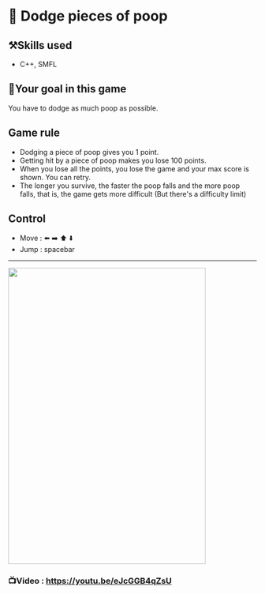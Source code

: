 # 💩 Dodge pieces of poop

## ⚒️Skills used
* C++, SMFL

## 🥅Your goal in this game
You have to dodge as much poop as possible. 

## Game rule
* Dodging a piece of poop gives you 1 point.
* Getting hit by a piece of poop makes you lose 100 points. 
* When you lose all the points, you lose the game and your max score is shown. You can retry.
* The longer you survive, the faster the poop falls and the more poop falls, that is, the game gets more difficult (But there's a difficulty limit)

## Control
* Move : ⬅️ ➡️ ⬆️ ⬇️
* Jump : spacebar
---
<img src="https://user-images.githubusercontent.com/67142421/148427711-e7131cc8-335e-47d1-9059-24c2b68d4eff.jpg" width="400" height="600">

### 📺Video : https://youtu.be/eJcGGB4qZsU
